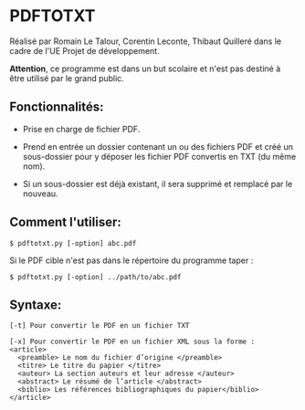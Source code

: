 # PDFTOTXT

Réalisé par Romain Le Talour, Corentin Leconte, Thibaut Quilleré dans le cadre de l'UE Projet de développement.

**Attention**, ce programme est dans un but scolaire et n'est pas destiné à être utilisé par le grand public.

## Fonctionnalités:

- Prise en charge de fichier PDF.

- Prend en entrée un dossier contenant un ou des fichiers PDF et créé un sous-dossier pour y déposer les fichier PDF convertis en TXT (du même nom).

- Si un sous-dossier est déjà existant, il sera supprimé et remplacé par le nouveau.
  
## Comment l'utiliser:

  `$ pdftotxt.py [-option] abc.pdf`
  
  Si le PDF cible n'est pas dans le répertoire du programme taper :
  
  `$ pdftotxt.py [-option] ../path/to/abc.pdf`
  
## Syntaxe:
  
  ```
  [-t] Pour convertir le PDF en un fichier TXT
  ```
  ```
  [-x] Pour convertir le PDF en un fichier XML sous la forme :
  <article>      
    <preamble> Le nom du fichier d’origine </preamble>
    <titre> Le titre du papier </titre>
    <auteur> La section auteurs et leur adresse </auteur>
    <abstract> Le résumé de l’article </abstract>
    <biblio> Les références bibliographiques du papier</biblio>
  </article>
  ```
